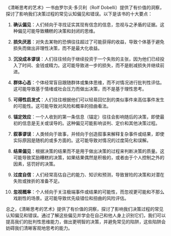 《清晰思考的艺术》一书由罗尔夫·多贝利（Rolf Dobelli）提供了有价值的洞察，探讨了影响我们决策过程的常见认知偏见和错误。以下是该书的十大要点：

1. **确认偏见**：人们倾向于寻找证实其现有信念的信息，忽视与之矛盾的证据。这种偏见可能导致糟糕的决策和封闭的思维。

2. **损失厌恶**：对失去某物的恐惧往往超过了可能获得的收益，导致个体基于避免损失而做出非理性决策，而不是最大化收益。

3. **沉没成本谬误**：人们往往倾向于继续投资于一个失败的主张，因为他们已经投入了时间、金钱或精力。这可能导致进一步的损失，而不是削减损失并继续前进。

4. **群体心态**：个体经常盲目跟随群体或集体思维，而不对情况进行批判性评估。这可能导致基于情绪或社会压力而做出决策，而不是基于理性思考。

5. **可得性启发式**：人们往往根据他们可以轻易回忆到的类似事件来高估事件发生的可能性。这可能导致对风险和概率的扭曲看法。

6. **锚定效应**：一个人收到的第一条信息（锚定）往往会影响随后的决策，即使最初的信息是无关或误导的。这种偏见可能影响谈判、定价和其他决策过程。

7. **叙事谬误**：人类倾向于故事，并倾向于创造叙事来解释复杂事件或结果，即使实际原因是随机的或多方面的。这可能导致对情况的过度简化和误解。

8. **结果偏见**：根据决策的结果而不是用于做出决策的过程来判断决策的质量。这可能导致奖励糟糕的决策，如果结果偶然是积极的，或者由于个人控制之外的因素，惩罚好的决策。

9. **过度自信**：人们经常高估自己的能力、知识和预测，导致冒险的决策和对潜在失败或挫折的准备不足。

10. **忽视概率**：个人倾向于关注极端事件或结果的可能性，而忽视更可能和不那么戏剧性的场景。这可能导致优先级错位和扭曲的风险评估。

总之，《清晰思考的艺术》提供了有价值的洞察，探讨了影响我们决策过程的常见认知偏见和错误。通过了解这些偏见并学会在自己和他人身上识别它们，我们可以提高我们的批判性思维能力，做出更明智的决策，并避免常见的陷阱，这些陷阱会妨碍我们清晰客观地思考的能力。